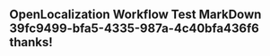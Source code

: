 <properties
ms.topic="hero-topic"
ms.test1="hero-topic"
ms.test2="test"/>

## OpenLocalization Workflow Test MarkDown 39fc9499-bfa5-4335-987a-4c40bfa436f6 thanks!
